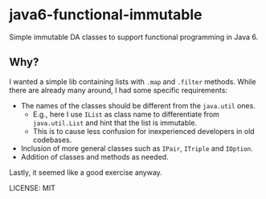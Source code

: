 # java6-functional-immutable

Simple immutable DA classes to support functional programming in Java 6.

## Why?

I wanted a simple lib containing lists with `.map` and `.filter` methods. While there are
already many around, I had some specific requirements: 

- The names of the classes should be different from the `java.util` ones.
    - E.g., here I use `IList` as class name to differentiate from `java.util.List` and hint that the list is immutable.
    - This is to cause less confusion for inexperienced developers in old codebases.
- Inclusion of more general classes such as `IPair`, `ITriple` and `IOption`.
- Addition of classes and methods as needed.

Lastly, it seemed like a good exercise anyway.

LICENSE: MIT